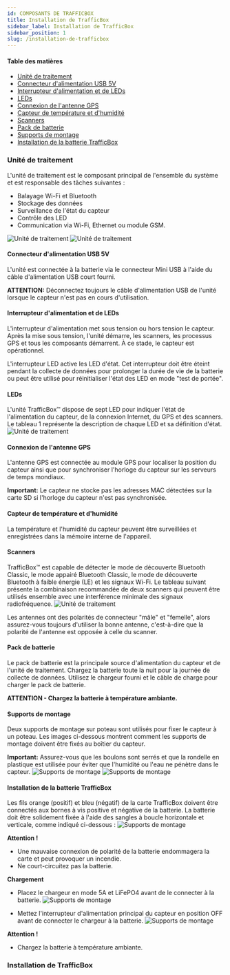 ```yaml
---
id: COMPOSANTS DE TRAFFICBOX
title: Installation de TrafficBox
sidebar_label: Installation de TrafficBox
sidebar_position: 1
slug: /installation-de-trafficbox
---
```


#### Table des matières

- [Unité de traitement](#unité-de-traitement)
- [Connecteur d'alimentation USB 5V](#connecteur-dalimentation-usb-5v)
- [Interrupteur d'alimentation et de LEDs](#interrupteur-dalimentation-et-de-leds)
- [LEDs](#leds)
- [Connexion de l'antenne GPS](#connexion-de-lantenne-gps)
- [Capteur de température et d'humidité](#capteur-de-température-et-dhumidité)
- [Scanners](#scanners)
- [Pack de batterie](#pack-de-batterie)
- [Supports de montage](#supports-de-montage)
- [Installation de la batterie TrafficBox](#installation-de-la-batterie-trafficbox)

### Unité de traitement

L'unité de traitement est le composant principal de l'ensemble du système et est responsable des tâches suivantes :

- Balayage Wi-Fi et Bluetooth
- Stockage des données
- Surveillance de l'état du capteur
- Contrôle des LED
- Communication via Wi-Fi, Ethernet ou module GSM.

![Unité de traitement](../../../../../static/img/processing.unit_.1.png)
![Unité de traitement](../../../../../static/img/processing.unit_.2.png)

#### Connecteur d'alimentation USB 5V

L'unité est connectée à la batterie via le connecteur Mini USB à l'aide du câble d'alimentation USB court fourni.

**ATTENTION:** Déconnectez toujours le câble d'alimentation USB de l'unité lorsque le capteur n'est pas en cours d'utilisation.

#### Interrupteur d'alimentation et de LEDs

L'interrupteur d'alimentation met sous tension ou hors tension le capteur. Après la mise sous tension, l'unité démarre, les scanners, les processus GPS et tous les composants démarrent. À ce stade, le capteur est opérationnel.

L'interrupteur LED active les LED d'état. Cet interrupteur doit être éteint pendant la collecte de données pour prolonger la durée de vie de la batterie ou peut être utilisé pour réinitialiser l'état des LED en mode "test de portée".

#### LEDs

L'unité TrafficBox™ dispose de sept LED pour indiquer l'état de l'alimentation du capteur, de la connexion Internet, du GPS et des scanners. Le tableau 1 représente la description de chaque LED et sa définition d'état.
![Unité de traitement](../../../../../static/img/LEDs-status.png)

#### Connexion de l'antenne GPS

L'antenne GPS est connectée au module GPS pour localiser la position du capteur ainsi que pour synchroniser l'horloge du capteur sur les serveurs de temps mondiaux.

**Important:** Le capteur ne stocke pas les adresses MAC détectées sur la carte SD si l'horloge du capteur n'est pas synchronisée.

#### Capteur de température et d'humidité

La température et l'humidité du capteur peuvent être surveillées et enregistrées dans la mémoire interne de l'appareil.

#### Scanners

TrafficBox™ est capable de détecter le mode de découverte Bluetooth Classic, le mode appairé Bluetooth Classic, le mode de découverte Bluetooth à faible énergie (LE) et les signaux Wi-Fi. Le tableau suivant présente la combinaison recommandée de deux scanners qui peuvent être utilisés ensemble avec une interférence minimale des signaux radiofréquence.
![Unité de traitement](../../../../../static/img/TrafficBox-Scanners.png)

Les antennes ont des polarités de connecteur "mâle" et "femelle", alors assurez-vous toujours d'utiliser la bonne antenne, c'est-à-dire que la polarité de l'antenne est opposée à celle du scanner.

#### Pack de batterie

Le pack de batterie est la principale source d'alimentation du capteur et de l'unité de traitement. Chargez la batterie toute la nuit pour la journée de collecte de données. Utilisez le chargeur fourni et le câble de charge pour charger le pack de batterie.

**ATTENTION - Chargez la batterie à température ambiante.**

#### Supports de montage

Deux supports de montage sur poteau sont utilisés pour fixer le capteur à un poteau. Les images ci-dessous montrent comment les supports de montage doivent être fixés au boîtier du capteur.

**Important:** Assurez-vous que les boulons sont serrés et que la rondelle en plastique est utilisée pour éviter que l'humidité ou l'eau ne pénètre dans le capteur.
![Supports de montage](../../../../../static/img/bracket1.png)
![Supports de montage](../../../../../static/img/bracket2.png)

#### Installation de la batterie TrafficBox

Les fils orange (positif) et bleu (négatif) de la carte TrafficBox doivent être connectés aux bornes à vis positive et négative de la batterie. La batterie doit être solidement fixée à l'aide des sangles à boucle horizontale et verticale, comme indiqué ci-dessous :
![Supports de montage](../../../../../static/img/two-images.jpg)

**Attention !**
- Une mauvaise connexion de polarité de la batterie endommagera la carte et peut provoquer un incendie.
- Ne court-circuitez pas la batterie.

**Chargement**
- Placez le chargeur en mode 5A et LiFePO4 avant de le connecter à la batterie.
![Supports de montage](../../../../../static/img/image-with-diagram.jpg)

- Mettez l'interrupteur d'alimentation principal du capteur en position OFF avant de connecter le chargeur à la batterie.
![Supports de montage](../../../../../static/img/Two-images-1.jpg)

**Attention !**
- Chargez la batterie à température ambiante.

### Installation de TrafficBox
